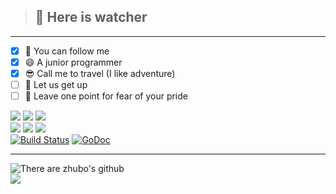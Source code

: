 > ## 🤔 Here is watcher
***
- [x] 👯 You can follow me
- [x] 😄 A junior programmer
- [x] 😎 Call me to travel (I like adventure)
- [ ] 💽 Let us get up
- [ ] 💬 Leave one point for fear of your pride

![](https://img.shields.io/badge/html-90%25-yellow)
![](https://img.shields.io/badge/css-90%25-important)
![](https://img.shields.io/badge/javascript-90%25-critical)
<br/>
![](https://img.shields.io/amo/stars/dustman?color=informational&label=node)
![](https://img.shields.io/amo/stars/dustman?color=green&label=webpack)
![](https://img.shields.io/amo/stars/dustman?color=yellogreen&label=koa)
<br/>
[![Build Status](https://github.com/huandu/facebook/workflows/Go/badge.svg)](https://github.com/WatcherOne)
[![GoDoc](https://godoc.org/github.com/huandu/facebook?status.svg)](https://github.com/WatcherOne)

------
![There are zhubo's github](https://github-readme-stats.vercel.app/api?username=WatcherOne&theme=dracula&show_icons=true)
<br/>
![](https://github-profile-trophy.vercel.app/?username=WatcherOne&theme=flat&column=7)

